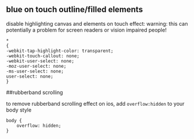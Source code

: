 

## blue on touch outline/filled elements

disable highlighting canvas and elements on touch effect:
warning: this can potentially a problem for screen readers or vision impaired people!

```
*
{
-webkit-tap-highlight-color: transparent;
-webkit-touch-callout: none;
-webkit-user-select: none;
-moz-user-select: none;
-ms-user-select: none;
user-select: none;
}
```

##rubberband scrolling

to remove rubberband scrolling effect on ios, add `overflow:hidden` to your body style

```
body {
    overflow: hidden;
}
```
